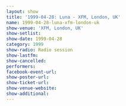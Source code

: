 ```yaml
---
layout: show
title: '1999-04-28: Luna - XFM, London, UK'
name: 1999-04-28-luna-xfm-london-uk
show-venue: 'XFM, London, UK'
show-setlist: 
show-date: 1999-04-28
category: 1999
show-radio: Radio session
show-lastfm: 
show-cancelled: 
performers: 
facebook-event-url: 
show-poster-url: 
show-ticket-url: 
show-venue-website: 
show-additional: 
---
```


